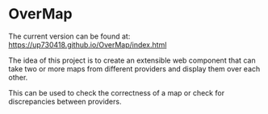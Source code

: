 # OverMap

The current version can be found at: https://up730418.github.io/OverMap/index.html

The idea of this project is to create an extensible web component that can take two or more maps from different providers and display them over each other. 

This can be used to check the correctness of a map or check for discrepancies between providers.
